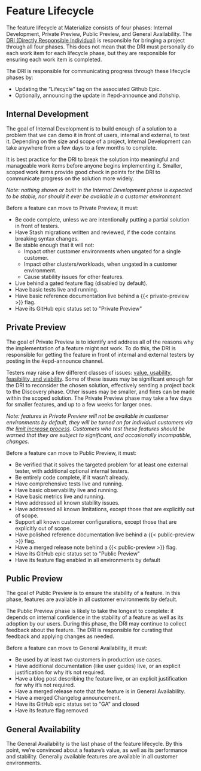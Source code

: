 # Feature Lifecycle

The feature lifecycle at Materialize consists of four phases:
Internal Development, Private Preview, Public Preview, and General
Availability. The [DRI (Directly Responsible Individual)](./project-management.md)
is responsible for bringing a project through all four phases.
This does not mean that the DRI must personally do each work item
for each lifecycle phase, but they are responsible for ensuring
each work item is completed.

The DRI is responsible for communicating progress through these
lifecycle phases by:

- Updating the “Lifecycle” tag on the associated Github Epic.
- Optionally, announcing the update in #epd-announce and #ohship.

## Internal Development

The goal of Internal Development is to build enough of a solution
to a problem that we can demo it in front of users, internal and external,
to test it. Depending on the size and scope of a project,
Internal Development can take anywhere from a few days to a few months to complete.

It is best practice for the DRI to break the solution into meaningful
and manageable work items before anyone begins implementing it.
Smaller, scoped work items provide good check in points for the
DRI to communicate progress on the solution more widely.

_Note: nothing shown or built in the Internal Development phase is
expected to be stable, nor should it ever be available in a customer environment._

Before a feature can move to Private Preview, it must:

- Be code complete, unless we are intentionally putting a
  partial solution in front of testers.
- Have Stash migrations written and reviewed, if the code contains
  breaking syntax changes.
- Be stable enough that it will not:
    - Impact other customer environments when ungated for a single customer.
    - Impact other clusters/workloads, when ungated in a customer environment.
    - Cause stability issues for other features.
- Live behind a gated feature flag (disabled by default).
- Have basic tests live and running.
- Have basic reference documentation live behind a {{< private-preview >}} flag.
- Have its GitHub epic status set to "Private Preview"

## Private Preview

The goal of Private Preview is to identify and address all of
the reasons why the implementation of a feature might not work.
To do this, the DRI is responsible for getting the feature in
front of internal and external testers by posting in the
#epd-announce channel.

Testers may raise a few different classes of issues:
[value, usability, feasibility, and viability](https://www.svpg.com/four-big-risks/).
Some of these issues may be significant enough for the DRI to
reconsider the chosen solution, effectively sending a project
back to the Discovery phase. Other issues may be smaller, and
fixes can be made within the scoped solution. The Private Preview
phase may take a few days for smaller features, and up to a few
weeks for larger ones.

_Note: features in Private Preview will not be available in
customer environments by default, they will be turned on for
individual customers via the
[limit increase process](https://www.notion.so/Adjusting-environment-limits-ba79e95871734ab2a292ecc8698d01e9).
Customers who test these features should be warned that they
are subject to significant, and occasionally incompatible, changes._

Before a feature can move to Public Preview, it must:

- Be verified that it solves the targeted problem for at least
  one external tester, with additional optional internal testers.
- Be entirely code complete, if it wasn’t already.
- Have comprehensive tests live and running.
- Have basic observability live and running.
- Have basic metrics live and running.
- Have addressed all known stability issues.
- Have addressed all known limitations, except those that are explicitly out of scope.
- Support all known customer configurations, except those that are explicitly out of scope.
- Have polished reference documentation live behind a {{< public-preview >}} flag.
- Have a merged release note behind a {{< public-preview >}} flag.
- Have its GitHub epic status set to "Public Preview"
- Have its feature flag enabled in all environments by default

## Public Preview

The goal of Public Preview is to ensure the stability of a
feature. In this phase, features are available in all customer
environments by default.

The Public Preview phase is likely to take the longest to
complete: it depends on internal confidence in the stability of
a feature as well as its adoption by our users. During this phase,
the DRI may continue to collect feedback about the feature. The
DRI is responsible for curating that feedback and applying
changes as needed.

Before a feature can move to General Availability, it must:

- Be used by at least two customers in production use cases.
- Have additional documentation (like user guides) live, or
  an explicit justification for why it’s not required.
- Have a blog post describing the feature live, or an explicit
  justification for why it’s not required.
- Have a merged release note that the feature is in General Availability.
- Have a merged Changelog announcement.
- Have its GitHub epic status set to "GA" and closed
- Have its feature flag removed

## General Availability

The General Availability is the last phase of the feature
lifecycle. By this point, we’re convinced about a feature’s value,
as well as its performance and stability. Generally available
features are available in all customer environments.
